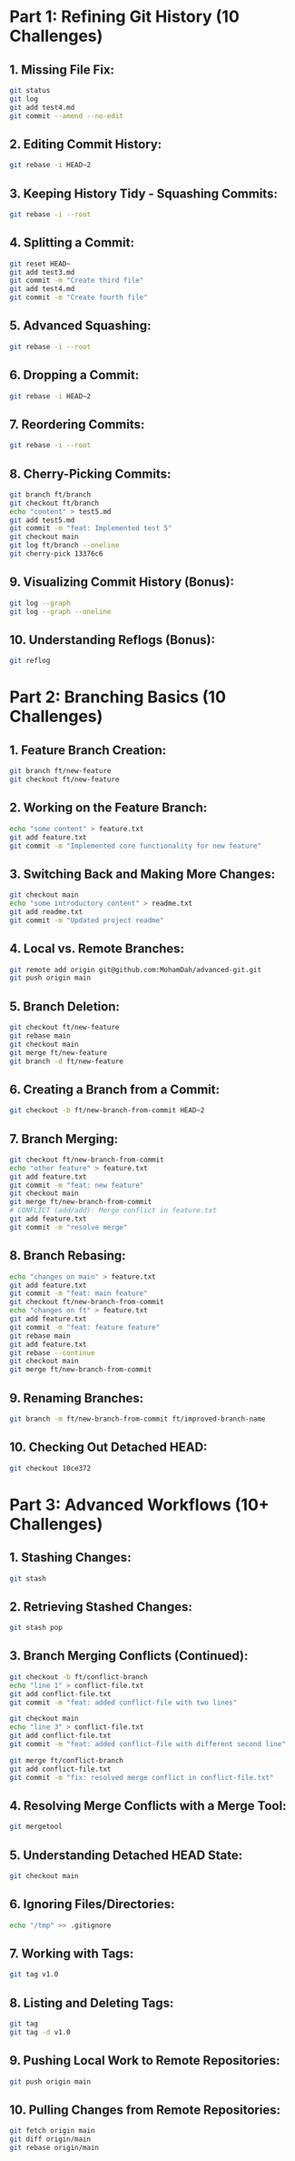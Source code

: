 
# Part 1: Refining Git History (10 Challenges)

## 1. Missing File Fix:
```bash
git status
git log
git add test4.md
git commit --amend --no-edit
```

## 2. Editing Commit History:
```bash
git rebase -i HEAD~2
```

## 3. Keeping History Tidy - Squashing Commits:
```bash
git rebase -i --root
```

## 4. Splitting a Commit:
```bash
git reset HEAD~
git add test3.md 
git commit -m "Create third file"
git add test4.md 
git commit -m "Create fourth file"
```

## 5. Advanced Squashing:
```bash
git rebase -i --root
```

## 6. Dropping a Commit:
```bash
git rebase -i HEAD~2
```

## 7. Reordering Commits:
```bash
git rebase -i --root
```

## 8. Cherry-Picking Commits:
```bash
git branch ft/branch
git checkout ft/branch
echo "content" > test5.md
git add test5.md
git commit -m "feat: Implemented test 5"
git checkout main
git log ft/branch --oneline
git cherry-pick 13376c6
```

## 9. Visualizing Commit History (Bonus):
```bash
git log --graph
git log --graph --oneline
```

## 10. Understanding Reflogs (Bonus):
```bash
git reflog
```


# Part 2: Branching Basics (10 Challenges)

## 1. Feature Branch Creation:
```bash
git branch ft/new-feature
git checkout ft/new-feature
```

## 2. Working on the Feature Branch:
```bash
echo "some content" > feature.txt
git add feature.txt
git commit -m "Implemented core functionality for new feature"
```

## 3. Switching Back and Making More Changes:
```bash
git checkout main
echo "some introductory content" > readme.txt
git add readme.txt
git commit -m "Updated project readme"
```

## 4. Local vs. Remote Branches:
```bash
git remote add origin git@github.com:MohamDah/advanced-git.git
git push origin main
```

## 5. Branch Deletion:
```bash
git checkout ft/new-feature
git rebase main
git checkout main
git merge ft/new-feature
git branch -d ft/new-feature
```

## 6. Creating a Branch from a Commit:
```bash
git checkout -b ft/new-branch-from-commit HEAD~2
```

## 7. Branch Merging:
```bash 
git checkout ft/new-branch-from-commit
echo "other feature" > feature.txt
git add feature.txt 
git commit -m "feat: new feature"
git checkout main
git merge ft/new-branch-from-commit 
# CONFLICT (add/add): Merge conflict in feature.txt
git add feature.txt 
git commit -m "resolve merge"
```
## 8. Branch Rebasing:
```bash
echo "changes on main" > feature.txt
git add feature.txt
git commit -m "feat: main feature"
git checkout ft/new-branch-from-commit
echo "changes on ft" > feature.txt
git add feature.txt
git commit -m "feat: feature feature"
git rebase main
git add feature.txt
git rebase --continue
git checkout main
git merge ft/new-branch-from-commit 
```

## 9. Renaming Branches:
```bash
git branch -m ft/new-branch-from-commit ft/improved-branch-name
```

## 10. Checking Out Detached HEAD:
```bash
git checkout 10ce372
```


# Part 3: Advanced Workflows (10+ Challenges)

## 1. Stashing Changes:
```bash
git stash
```

## 2. Retrieving Stashed Changes:
```bash
git stash pop
```

## 3. Branch Merging Conflicts (Continued):
```bash
git checkout -b ft/conflict-branch
echo "line 1" > conflict-file.txt
git add conflict-file.txt
git commit -m "feat: added conflict-file with two lines"

git checkout main
echo "line 3" > conflict-file.txt
git add conflict-file.txt
git commit -m "feat: added conflict-file with different second line"

git merge ft/conflict-branch
git add conflict-file.txt
git commit -m "fix: resolved merge conflict in conflict-file.txt"
```

## 4. Resolving Merge Conflicts with a Merge Tool:
```bash
git mergetool
```

## 5. Understanding Detached HEAD State:
```bash
git checkout main
```

## 6. Ignoring Files/Directories:
```bash
echo "/tmp" >> .gitignore
```

## 7. Working with Tags:
```bash
git tag v1.0
```

## 8. Listing and Deleting Tags:
```bash
git tag
git tag -d v1.0
```

## 9. Pushing Local Work to Remote Repositories:
```bash
git push origin main
```

## 10. Pulling Changes from Remote Repositories:
```bash
git fetch origin main
git diff origin/main
git rebase origin/main
```
